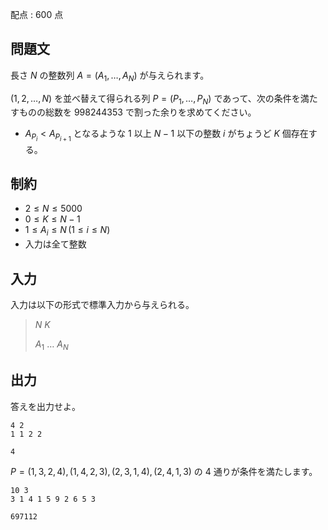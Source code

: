 配点 : $600$ 点

## 問題文

長さ $N$ の整数列 $A = (A_1, \dots, A_N)$ が与えられます。

$(1, 2, \dots, N)$ を並べ替えて得られる列 $P = (P_1, \dots, P_N)$ であって、次の条件を満たすものの総数を $998244353$ で割った余りを求めてください。

- $A_{P_i} \lt A_{P_{i + 1}}$ となるような $1$ 以上 $N-1$ 以下の整数 $i$ がちょうど $K$ 個存在する。

## 制約

- $2 \leq N \leq 5000$
- $0 \leq K \leq N - 1$
- $1 \leq A_i \leq N \, (1 \leq i \leq N)$
- 入力は全て整数

## 入力

入力は以下の形式で標準入力から与えられる。

> $N$ $K$
> 
> $A_1$ $\ldots$ $A_N$

## 出力

答えを出力せよ。

```input1
4 2
1 1 2 2
```

```output1
4
```

$P = (1, 3, 2, 4), (1, 4, 2, 3), (2, 3, 1, 4), (2, 4, 1, 3)$ の $4$ 通りが条件を満たします。

```input2
10 3
3 1 4 1 5 9 2 6 5 3
```

```output2
697112
```